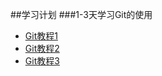 ##学习计划
###1-3天学习Git的使用
- [Git教程1](https://github.com/numbbbbb/Git-Tutorial-By-liaoxuefeng)
- [Git教程2](https://git-scm.com/book/zh/v2)
- [Git教程3](http://www.ituring.com.cn/article/56870)
